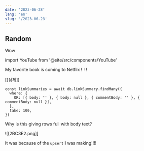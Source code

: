 ```yaml
---
date: '2023-06-28'
lang: 'en'
slug: '/2023-06-28'
---
```


## Random

Wow

import YouTube from '@site/src/components/YouTube'

<YouTube id="5lj99Uz1d50"/>

My favorite book is coming to Netflix ! ! !

[[삼체]]

```tsx
const linkSummaries = await db.linkSummary.findMany({
  where: {
    OR: [{ body: '' }, { body: null }, { commentBody: '' }, { commentBody: null }],
  },
  take: 100,
})
```

Why is this giving rows full with body text?

![[2BC3E2.png]]

It was because of the `upsert` I was making!!!!
